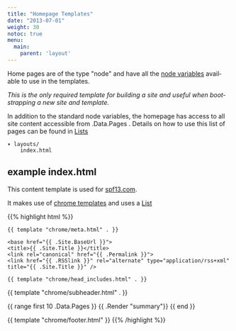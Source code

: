 ```yaml
---
title: "Homepage Templates"
date: "2013-07-01"
weight: 30
notoc: true
menu:
  main:
    parent: 'layout'
---
```


Home pages are of the type "node" and have all the [node
variables](/layout/variables/) available to use in the templates.

*This is the only required template for building a site and useful when
bootstrapping a new site and template.*

In addition to the standard node variables, the homepage has access to
all site content accessible from .Data.Pages . Details on how to use this 
list of pages can be found in [Lists](/indexes/lists/)


    ▾ layouts/
        index.html


## example index.html
This content template is used for [spf13.com](http://spf13.com).

It makes use of [chrome templates](/layout/chrome) and uses a [List](/indexes/lists/)

{{% highlight html %}}
<!DOCTYPE html>
<html class="no-js" lang="en-US" prefix="og: http://ogp.me/ns# fb: http://ogp.me/ns/fb#">
<head>
    <meta charset="utf-8">

    {{ template "chrome/meta.html" . }}

    <base href="{{ .Site.BaseUrl }}">
    <title>{{ .Site.Title }}</title>
    <link rel="canonical" href="{{ .Permalink }}">
    <link href="{{ .RSSlink }}" rel="alternate" type="application/rss+xml" title="{{ .Site.Title }}" />

    {{ template "chrome/head_includes.html" . }}
</head>
<body lang="en">

{{ template "chrome/subheader.html" . }}

<section id="main">
  <div>
    {{ range first 10 .Data.Pages }}
        {{ .Render "summary"}}
    {{ end }}
  </div>
</section>

{{ template "chrome/footer.html" }}
{{% /highlight %}}
